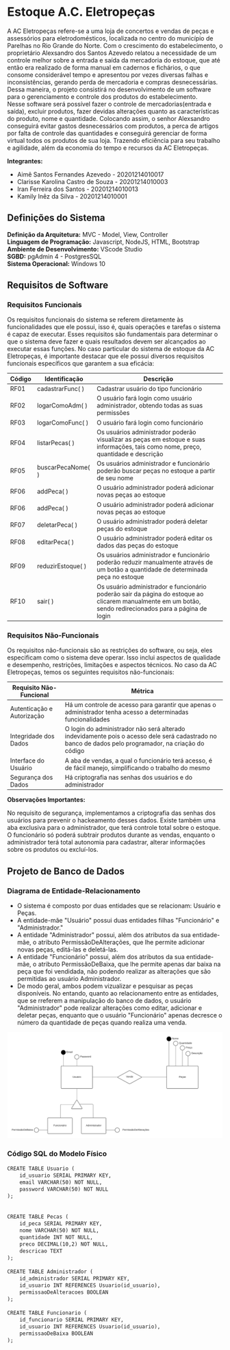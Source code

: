 # Estoque A.C. Eletropeças
  A  AC Eletropeças refere-se a uma loja de concertos e vendas de peças e assessórios para eletrodomésticos, localizada no centro do município de Parelhas no Rio Grande do Norte. Com o crescimento do estabelecimento, o proprietário Alexsandro dos Santos Azevedo relatou a necessidade de um controle melhor sobre a entrada e saída da mercadoria do estoque, que até então era realizado de forma manual em cadernos e fichários, o que consome considerável tempo e apresentou por vezes diversas falhas e inconsistências, gerando perda de mercadoria e compras desnecessárias. Dessa maneira, o projeto consistirá no desenvolvimento de um software para o gerenciamento e controle dos produtos do estabelecimento. </br>
  Nesse software será possível fazer o controle de mercadorias(entrada e saída), excluir produtos, fazer devidas alterações quanto as características do produto, nome  e quantidade. Colocando assim, o senhor Alexsandro conseguirá evitar gastos desnecessários com produtos, a perca de artigos por falta de controle das quantidades e conseguirá gerenciar de forma virtual todos os produtos de sua loja. Trazendo eficiência para seu trabalho e agilidade, além da economia do tempo e recursos da AC Eletropeças.


**Integrantes:**
- Aimê Santos Fernandes Azevedo - 20201214010017</br>
- Clarisse Karolina Castro de Souza - 20201214010003</br>
- Iran Ferreira dos Santos - 20201214010013</br>
- Kamily Inêz da Silva - 20201214010001</br>

<h2>Definições do Sistema</h2>

**Definição da Arquitetura:** MVC - Model, View, Controller</br>
**Linguagem de Programação:** Javascript, NodeJS, HTML, Bootstrap</br>
**Ambiente de Desenvolvimento:** VScode Studio</br>
**SGBD:** pgAdmin 4 - PostgresSQL</br>
**Sistema Operacional:** Windows 10

<h2>Requisitos de Software</h2>

  <h3>Requisitos Funcionais</h3>
  <p>
        Os requisitos funcionais do sistema se referem diretamente às funcionalidades que
    ele possui, isso é, quais operações e tarefas o sistema é capaz de executar. Esses
    requisitos são fundamentais para determinar o que o sistema deve fazer e quais
    resultados devem ser alcançados ao executar essas funções. No caso particular do
    sistema de estoque da AC Eletropeças, é importante destacar que ele possui
    diversos requisitos funcionais específicos que garantem a sua eficácia:
  </p>
  
  | Código  | Identificação | Descrição |
  | --- | --- | ---|
  | RF01 | cadastrarFunc( ) | Cadastrar usuário do tipo funcionário |
  | RF02 | logarComoAdm( ) | O usuário fará login como usuário administrador, obtendo todas as suas permissões |
  | RF03 | logarComoFunc( ) | O usuário fará login como funcionário |
  | RF04 | listarPecas( ) | Os usuários administrador poderão visualizar as peças em estoque e suas informações, tais como nome, preço, quantidade e descrição |
  | RF05 | buscarPecaNome( ) | Os usuários administrador e funcionário poderão buscar peças no estoque a partir de seu nome |
  | RF06 | addPeca( ) | O usuário administrador poderá adicionar novas peças ao estoque |
  | RF06 | addPeca( ) | O usuário administrador poderá adicionar novas peças ao estoque |
  | RF07 | deletarPeca( ) | O usuário administrador poderá deletar peças do estoque |
  | RF08 | editarPeca( ) | O usuário administrador poderá editar os dados das peças do estoque |
  | RF09 | reduzirEstoque( ) | Os usuários administrador e funcionário poderão reduzir manualmente através de um botão a quantidade de determinada peça no estoque |
  | RF10 | sair( ) | Os usuário administrador e funcionário poderão sair da página    do estoque ao clicarem manualmente em um botão, sendo redirecionados para a página de login |

  <h3>Requisitos Não-Funcionais</h3>
  
  <p> 
        Os requisitos não-funcionais são as restrições do software, ou seja, eles especificam
    como o sistema deve operar. Isso inclui aspectos de qualidade e desempenho, restrições, 
    limitações e aspectos técnicos. No caso da AC Eletropeças, temos os
    seguintes requisitos não-funcionais:
  </p>
  
  | Requisito Não-Funcional  | Métrica |
  | --- | --- |
  | Autenticação e Autorização | Há um controle de acesso para garantir que apenas   o administrador tenha acesso a determinadas funcionalidades |
  | Integridade dos Dados | O login do administrador não será alterado indevidamente pois o acesso dele será cadastrado no banco de dados pelo programador, na criação do código |
  | Interface do Usuário | A aba de vendas, a qual o funcionário terá acesso, é de fácil manejo, simplificando o trabalho do mesmo |
  | Segurança dos Dados | Há criptografia nas senhas dos usuários e do administrador |

  **Observações Importantes:**

  <p>
       No requisito de segurança, implementamos a criptografia das senhas dos usuários
  para prevenir o hackeamento desses dados. Existe também uma aba exclusiva para
  o administrador, que terá controle total sobre o estoque. O funcionário só poderá
  subtrair produtos durante as vendas, enquanto o administrador terá total autonomia
  para cadastrar, alterar informações sobre os produtos ou excluí-los. 
  </p>
  
<h2>Projeto de Banco de Dados</h2>

  <h3>Diagrama de Entidade-Relacionamento</h3>
  

  - O sistema é composto por duas entidades que se relacionam: Usuário e Peças. </br>
  - A entidade-mãe "Usuário" possui duas entidades filhas "Funcionário" e "Administrador." </br>
  - A entidade "Administrador" possui, além dos atributos da sua entidade-mãe, o atributo PermissãoDeAlterações, que lhe permite adicionar novas peças, editá-las e deletá-las. </br>
  - A entidade "Funcionário" possui, além dos atributos da sua entidade-mãe, o atributo PermissãoDeBaixa, que lhe permite apenas dar baixa na peça que foi vendidada, não podendo realizar as alterações que são permitidas ao usuário Administrador. </br>
  - De modo geral, ambos podem vizualizar e pesquisar as peças disponíveis. No entando, quanto ao relacionamento entre as entidades, que se rreferem a manipulação do banco de dados, o usuário "Administrador" pode realizar alterações como editar, adicionar e deletar peças, enquanto que o usuário "Funcionário" apenas decresce o número da quantidade de peças quando realiza uma venda. </br>
  
  <img src="https://github.com/AimeFernandes/projeto_final/blob/main/Projeto%20de%20Banco%20de%20Dados.png">

  <h3>Código SQL do Modelo Físico</h3>

  ```
  CREATE TABLE Usuario (
      id_usuario SERIAL PRIMARY KEY,
      email VARCHAR(50) NOT NULL,
      password VARCHAR(50) NOT NULL
  );
  
  
  CREATE TABLE Pecas (
      id_peca SERIAL PRIMARY KEY,
      nome VARCHAR(50) NOT NULL,
      quantidade INT NOT NULL,
      preco DECIMAL(10,2) NOT NULL,
      descricao TEXT
  ); 
  
  CREATE TABLE Administrador (
      id_administrador SERIAL PRIMARY KEY,
      id_usuario INT REFERENCES Usuario(id_usuario),
      permissaoDeAlteracoes BOOLEAN
  );
  
  CREATE TABLE Funcionario (
      id_funcionario SERIAL PRIMARY KEY,
      id_usuario INT REFERENCES Usuario(id_usuario),
      permissaoDeBaixa BOOLEAN
  );
  ```
